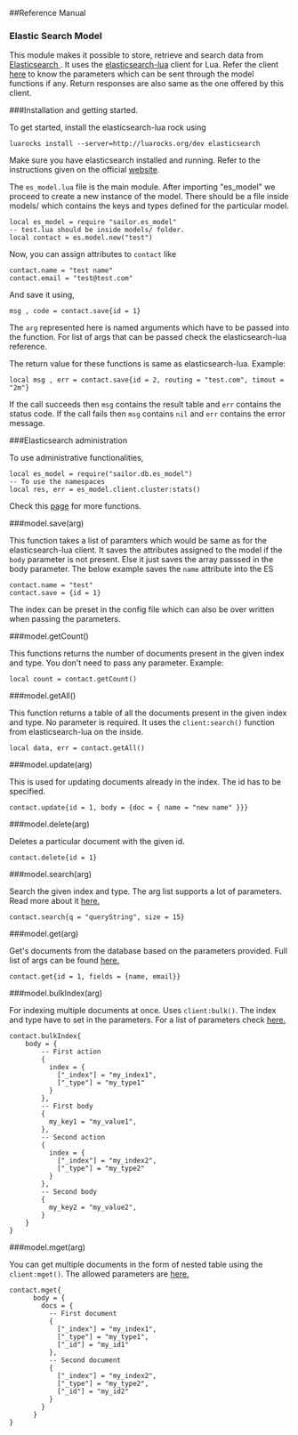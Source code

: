 ##Reference Manual
### Elastic Search Model

This module makes it possible to store, retrieve and search data from <a href = "https://www.elastic.co/downloads/elasticsearch">Elasticsearch </a>. It uses the <a href = "github.com/dhavalkapil/elasticsearch-lua">elasticsearch-lua</a> client for Lua. Refer the client <a href="http://elasticsearch-lua.readthedocs.io/en/latest/">here</a> to know the parameters which can be sent through the model functions if any. Return responses are also same as the one offered by this client. 

###Installation and getting started.

To get started, install the elasticsearch-lua rock using
	
	luarocks install --server=http://luarocks.org/dev elasticsearch

Make sure you have elasticsearch installed and running. Refer to the instructions given on the official <a href = "https://www.elastic.co/downloads/elasticsearch">website</a>.

The `es_model.lua` file is the main module. After importing "es_model" we proceed to create a new instance of the model. There should be a file inside models/ which contains the keys and types defined for the particular model. 

	local es_model = require "sailor.es_model"
	-- test.lua should be inside models/ folder.
	local contact = es.model.new("test")

Now, you can assign attributes to `contact` like 
	
	contact.name = "test name"
	contact.email = "test@test.com"

And save it using,

	msg , code = contact.save{id = 1}

The `arg` represented here is named arguments which have to be passed into the function. For list of args that can be passed check the elasticsearch-lua reference.

The return value for these functions is same as elasticsearch-lua. 
Example:

	local msg , err = contact.save{id = 2, routing = "test.com", timout = "2m"}

If the call succeeds then `msg` contains the result table and `err` contains the status code.
If the call fails then `msg` contains `nil` and `err` contains the error message.

###Elasticsearch administration

To use administrative functionalities, 
	
	local es_model = require("sailor.db.es_model")
	-- To use the namespaces
	local res, err = es_model.client.cluster:stats()

Check this <a href="http://elasticsearch-lua.readthedocs.io/en/latest/namespaces/">page</a> for more functions.

###model.save(arg) 

This function takes a list of paramters which would be same as for the elasticsearch-lua client. It saves the attributes assigned to the model if the `body` parameter is not present. Else it just saves the array passsed in the body parameter. The below example saves the `name` attribute into the ES
	
	contact.name = "test"
	contact.save = {id = 1}

The index can be preset in the config file which can also be over written when passing the parameters.

###model.getCount()

This functions returns the number of documents present in the given index and type. You don't need to pass any parameter. 
Example:

	local count = contact.getCount()

###model.getAll()

This function returns a table of all the documents present in the given index and type. No parameter is required. It uses the `client:search()` function from elasticsearch-lua on the inside. 

	local data, err = contact.getAll()

###model.update(arg)

This is used for updating documents already in the index. The id has to be specified.

	contact.update{id = 1, body = {doc = { name = "new name" }}}

###model.delete(arg)

Deletes a particular document with the given id. 

	contact.delete{id = 1}

###model.search(arg)

Search the given index and type. The arg list supports a lot of parameters. Read more about it <a href="https://dhavalkapil.com/elasticsearch-lua/docs/classes/Client.html#Client:search">here.</a> 
	
	contact.search{q = "queryString", size = 15}

###model.get(arg)
	
Get's documents from the database based on the parameters provided. Full list of args can be found <a href="https://dhavalkapil.com/elasticsearch-lua/docs/classes/Client.html#Client:get">here.</a>

	contact.get{id = 1, fields = {name, email}}

###model.bulkIndex(arg)

For indexing multiple documents at once. Uses `client:bulk()`. The index and type have to set in the parameters. For a list of parameters check <a href="https://dhavalkapil.com/elasticsearch-lua/docs/classes/Client.html#Client:bulk">here.</a>

	contact.bulkIndex{
  		body = {
		    -- First action
		    {
		      index = {
		        ["_index"] = "my_index1",
		        ["_type"] = "my_type1"
		      }
		    },
		    -- First body
		    {
		      my_key1 = "my_value1",
		    },
		    -- Second action
		    {
		      index = {
		        ["_index"] = "my_index2",
		        ["_type"] = "my_type2"
		      }
		    },
		    -- Second body
		    {
		      my_key2 = "my_value2",
	    	}
  		}		
	}

###model.mget(arg)

You can get multiple documents in the form of nested table using the `client:mget()`. The allowed parameters are <a href="https://dhavalkapil.com/elasticsearch-lua/docs/classes/Client.html#Client:mget">here.</a>

	contact.mget{
		  body = {
		    docs = {
		      -- First document
		      {
		        ["_index"] = "my_index1",
		        ["_type"] = "my_type1",
		        ["_id"] = "my_id1"
		      },
		      -- Second document
		      {
		        ["_index"] = "my_index2",
		        ["_type"] = "my_type2",
		        ["_id"] = "my_id2"
		      }
		    }
		  }
	}
